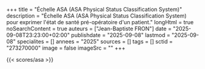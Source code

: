 +++
title = "Échelle ASA (ASA Physical Status Classification System)"
description = "Échelle ASA (ASA Physical Status Classification System) pour exprimer l'état de santé pré-opératoire d'un patient."
longHtml = true
noSearchContent = true
auteurs = ["Jean-Baptiste FRON"]
date = "2025-09-08T23:23:00+02:00"
publishdate = "2025-09-08"
lastmod = "2025-09-08"
specialites = []
annees = "2025"
sources = []
tags = []
sctid = "273270000"
image = false
imageSrc = ""
+++

{{< scores/asa >}}
